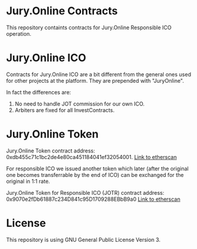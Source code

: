 # Jury.Online Contracts
This repository containts contracts for Jury.Online Responsible ICO operation.



# Jury.Online ICO
Contracts for Jury.Online ICO are a bit different from the general ones used for other projects at the platform. They are prepended with "JuryOnline".

In fact the differences are:
1. No need to handle JOT commission for our own ICO.
2. Arbiters are fixed for all InvestContracts.

# Jury.Online Token

Jury.Online Token contract address: 0xdb455c71c1bc2de4e80ca451184041ef32054001.
[Link to etherscan](https://etherscan.io/token/0xdb455c71c1bc2de4e80ca451184041ef32054001)


For responsible ICO we issued another token which later (after the original one becomes transferrable by the end of ICO)
can be exchanged for the original in 1:1 rate.

Jury.Online Token for Responsible ICO (JOTR) contract address: 0x9070e2fDb61887c234D841c95D1709288EBbB9a0
[Link to etherscan](https://etherscan.io/token/0x9070e2fDb61887c234D841c95D1709288EBbB9a0)

# License 

This repository is using GNU General Public License Version 3.

